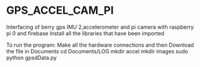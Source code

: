 # GPS_ACCEL_CAM_PI
Interfacing of berry gps IMU 2,accelerometer and pi camera with raspberry pi 0 and firebase
Install all the libraries that have been imported

To run the program:
Make all the hardware connections and then
Download the file in Documents
cd Documents/LOG
mkdir accel
mkdir images
sudo python gpsdData.py
